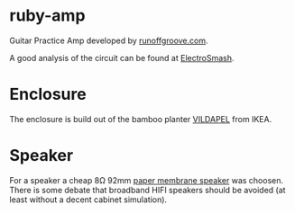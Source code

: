 # ruby-amp
Guitar Practice Amp developed by [runoffgroove.com](http://www.runoffgroove.com/ruby.html).

A good analysis of the circuit can be found at [ElectroSmash](https://www.electrosmash.com/ruby-amp-analysis).

# Enclosure
The enclosure is build out of the bamboo planter [VILDAPEL](https://www.ikea.com/de/de/p/vildapel-uebertopf-bambus-90233613/) from IKEA.

# Speaker
For a speaker a cheap 8&#8486; 92mm [paper membrane speaker](https://www.segor.de/#Q=L-92&M=1) was choosen. There is some debate that broadband HIFI speakers should be avoided (at least without a decent cabinet simulation).
